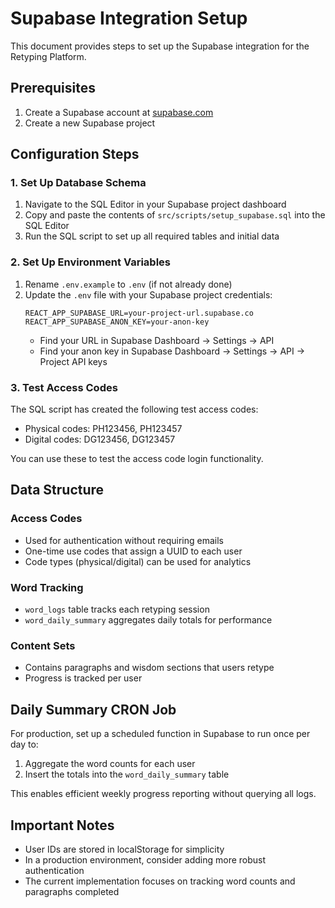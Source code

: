 # Supabase Integration Setup

This document provides steps to set up the Supabase integration for the Retyping Platform.

## Prerequisites

1. Create a Supabase account at [supabase.com](https://supabase.com)
2. Create a new Supabase project

## Configuration Steps

### 1. Set Up Database Schema

1. Navigate to the SQL Editor in your Supabase project dashboard
2. Copy and paste the contents of `src/scripts/setup_supabase.sql` into the SQL Editor
3. Run the SQL script to set up all required tables and initial data

### 2. Set Up Environment Variables

1. Rename `.env.example` to `.env` (if not already done)
2. Update the `.env` file with your Supabase project credentials:
   ```
   REACT_APP_SUPABASE_URL=your-project-url.supabase.co
   REACT_APP_SUPABASE_ANON_KEY=your-anon-key
   ```
   - Find your URL in Supabase Dashboard → Settings → API
   - Find your anon key in Supabase Dashboard → Settings → API → Project API keys

### 3. Test Access Codes

The SQL script has created the following test access codes:
- Physical codes: PH123456, PH123457
- Digital codes: DG123456, DG123457

You can use these to test the access code login functionality.

## Data Structure

### Access Codes
- Used for authentication without requiring emails
- One-time use codes that assign a UUID to each user
- Code types (physical/digital) can be used for analytics

### Word Tracking
- `word_logs` table tracks each retyping session
- `word_daily_summary` aggregates daily totals for performance

### Content Sets
- Contains paragraphs and wisdom sections that users retype
- Progress is tracked per user

## Daily Summary CRON Job

For production, set up a scheduled function in Supabase to run once per day to:
1. Aggregate the word counts for each user
2. Insert the totals into the `word_daily_summary` table

This enables efficient weekly progress reporting without querying all logs.

## Important Notes

- User IDs are stored in localStorage for simplicity
- In a production environment, consider adding more robust authentication
- The current implementation focuses on tracking word counts and paragraphs completed 